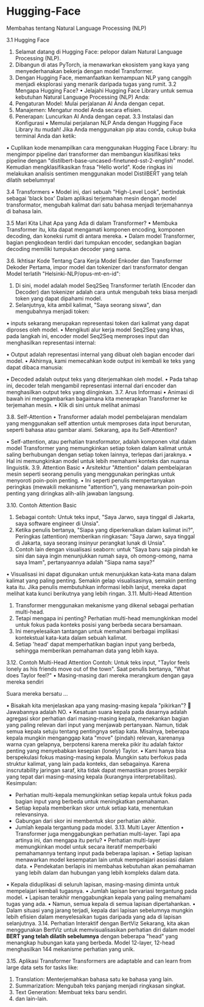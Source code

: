 # Hugging-Face
Membahas tentang Natural Language Processing (NLP)

3.1 Hugging Face
1.	Selamat datang di Hugging Face: pelopor dalam Natural Language Processing (NLP).
2.	Dibangun di atas PyTorch, ia menawarkan ekosistem yang kaya yang menyederhanakan bekerja dengan model Transformer.
3.	Dengan Hugging Face, memanfaatkan kemampuan NLP yang canggih menjadi eksplorasi yang menarik daripada tugas yang rumit.
3.2  Mengapa Hugging Face?
•	Jelajahi Hugging Face Library untuk semua kebutuhan Natural Language Processing (NLP) Anda:
1.	Pengaturan Model: Mulai perjalanan AI Anda dengan cepat.
2.	Manajemen: Mengatur model Anda secara efisien.
3.	Penerapan: Luncurkan AI Anda dengan cepat.
3.3 Instalasi dan Konfigurasi
•	Memulai perjalanan NLP Anda dengan Hugging Face Library itu mudah! Jika Anda menggunakan pip atau conda, cukup buka terminal Anda dan ketik:
 
•	Cuplikan kode menampilkan cara menggunakan Hugging Face Library:
Itu mengimpor pipeline dari transformer dan membangun klasifikasi teks pipeline dengan "distilbert-base-uncased-finetuned-sst-2-english" model. Kemudian mengklasifikasikan frasa "Hello world". Kode ringkas ini melakukan analisis sentimen menggunakan model DistilBERT yang telah dilatih sebelumnya!

3.4 Transformers
•	Model ini, dari sebuah "High-Level Look", bertindak sebagai 'black box' Dalam aplikasi terjemahan mesin dengan model transformator, mengubah kalimat dari satu bahasa menjadi terjemahannya di bahasa lain.

3.5 Mari Kita Lihat Apa yang Ada di dalam Transformer?
•	Membuka Transformer itu, kita dapat mengamati komponen encoding, komponen decoding, dan koneksi rumit di antara mereka.
•	Dalam model Transformer, bagian pengkodean terdiri dari tumpukan encoder, sedangkan bagian decoding memiliki tumpukan decoder yang sama.

3.6. Ikhtisar Kode Tentang Cara Kerja Model Enkoder dan Transformer Dekoder
Pertama, impor model dan tokenizer dari transformator dengan Model terlatih "Helsinki-NLP/opus-mt-en-id":

1.	Di sini, model adalah model Seq2Seq Transformer terlatih (Encoder dan Decoder) dan tokenizer adalah cara untuk mengubah teks biasa menjadi token yang dapat dipahami model.
2.	Selanjutnya, kita ambil kalimat, "Saya seorang siswa", dan mengubahnya menjadi token:

•	inputs sekarang merupakan representasi token dari kalimat yang dapat diproses oleh model.
•	Mengikuti alur kerja model Seq2Seq yang khas, pada langkah ini, encoder model Seq2Seq memproses input dan menghasilkan representasi internal:

•	Output adalah representasi internal yang dibuat oleh bagian encoder dari model.
•	Akhirnya, kami memecahkan kode output ini kembali ke teks yang dapat dibaca manusia:

•	Decoded adalah output teks yang diterjemahkan oleh model.
•	Pada tahap ini, decoder telah mengambil representasi internal dari encoder dan menghasilkan output teks yang diinginkan.
3.7. Arus Informasi
•	Animasi di bawah ini menggambarkan bagaimana kita menerapkan Transformer ke terjemahan mesin.
•	Klik di sini untuk melihat animasi

3.8. Self-Attention
•	Transformer adalah model pembelajaran mendalam yang menggunakan self attention untuk memproses data input berurutan, seperti bahasa atau gambar alami.
Sekarang, apa itu Self-Attention?

•	Self-attention, atau perhatian transformator, adalah komponen vital dalam model Transformer yang memungkinkan setiap token dalam kalimat untuk saling berhubungan dengan setiap token lainnya, terlepas dari jaraknya.
•	Hal ini memungkinkan model untuk lebih memahami konteks dan nuansa linguistik.
3.9. Attention Basic
•	Arsitektur "Attention" dalam pembelajaran mesin seperti seorang penulis yang menggunakan peringkas untuk menyoroti poin-poin penting.
•	Ini seperti penulis mempertanyakan peringkas (mewakili mekanisme "attention"), yang menawarkan poin-poin penting yang diringkas alih-alih jawaban langsung.

3.10. Contoh Attention Basic 
1.	Sebagai contoh: Untuk teks input, "Saya Jarwo, saya tinggal di Jakarta, saya software engineer di Unsia".
2.	Ketika penulis bertanya, "Siapa yang diperkenalkan dalam kalimat ini?", Peringkas (attention) memberikan ringkasan: "Saya Jarwo, saya tinggal di Jakarta, saya seorang insinyur perangkat lunak di Unsia".
3.	Contoh lain dengan visualisasi seaborn: untuk "Saya baru saja pindah ke sini dan saya ingin menunjukkan rumah saya, oh omong-omong, nama saya Imam", pertanyaannya adalah "Siapa nama saya?"

•	Visualisasi ini dapat digunakan untuk menunjukkan kata-kata mana dalam kalimat yang paling penting. Semakin gelap visualisasinya, semakin penting kata itu. Jika penulis membutuhkan informasi lebih lanjut, mereka dapat melihat kata kunci berikutnya yang lebih ringan.
3.11. Multi-Head Attention
1.	Transformer menggunakan mekanisme yang dikenal sebagai perhatian multi-head.
2.	Tetapi mengapa ini penting? Perhatian multi-head memungkinkan model untuk fokus pada konteks posisi yang berbeda secara bersamaan.
3.	Ini menyelesaikan tantangan untuk memahami berbagai implikasi kontekstual kata-kata dalam sebuah kalimat.
4.	Setiap 'head' dapat memperhatikan bagian input yang berbeda, sehingga memberikan pemahaman data yang lebih kaya.

3.12. Contoh Multi-Head Attention
 Contoh: Untuk teks input, "Taylor feels lonely as his friends move out of the town". Saat penulis bertanya, "What does Taylor feel?"
•	Masing-masing dari mereka merangkum dengan gaya mereka sendiri

Suara mereka bersatu ...

•	Bisakah kita menjelaskan apa yang masing-masing kepala "pikirkan"? 🤔
     Jawabannya adalah NO.
•	Kesatuan suara kepala pada dasarnya adalah agregasi skor perhatian dari masing-masing kepala, menekankan bagian yang paling relevan dari input yang menjawab pertanyaan. Namun, tidak semua kepala setuju tentang pentingnya setiap kata. Misalnya, beberapa kepala mungkin menganggap kata "move" (pindah) relevan, karenanya warna cyan gelapnya, berpotensi karena mereka pikir itu adalah faktor penting yang menyebabkan kesepian (lonely) Taylor.
•	Kami hanya bisa berspekulasi fokus masing-masing kepala. Mungkin satu berfokus pada struktur kalimat, yang lain pada konteks, dan sebagainya. Karena inscrutability jaringan saraf, kita tidak dapat memastikan proses berpikir yang tepat dari masing-masing kepala (kurangnya interpretabilitas).
Kesimpulan:
- Perhatian multi-kepala memungkinkan setiap kepala untuk fokus pada bagian input yang berbeda untuk meningkatkan pemahaman.
- Setiap kepala memberikan skor untuk setiap kata, menentukan relevansinya.
- Gabungan dari skor ini membentuk skor perhatian akhir.
- Jumlah kepala tergantung pada model.
3.13. Multi Layer Attention
•	Transformer juga menggabungkan perhatian multi-layer. Tapi apa artinya ini, dan mengapa itu perlu? 
•	Perhatian multi-layer memungkinkan model untuk secara iteratif memperbaiki pemahamannya tentang input pada beberapa lapisan. 
•	Setiap lapisan menawarkan model kesempatan lain untuk mempelajari asosiasi dalam data. 
•	Pendekatan berlapis ini membahas kebutuhan akan pemahaman yang lebih dalam dan hubungan yang lebih kompleks dalam data.

•	Kepala diduplikasi di seluruh lapisan, masing-masing diminta untuk mempelajari kembali tugasnya.
•	Jumlah lapisan bervariasi tergantung pada model.
•	Lapisan terakhir menggabungkan kepala yang paling memahami tugas yang ada.
•	Namun, semua kepala di semua lapisan dipertahankan.
•	Dalam situasi yang jarang terjadi, kepala dari lapisan sebelumnya mungkin lebih efisien dalam menyelesaikan tugas daripada yang ada di lapisan selanjutnya.
3.14. Perhatian Interaktif dengan BertViz
Sekarang, kita akan menggunakan BertViz untuk memvisualisasikan perhatian diri dalam model **BERT yang telah dilatih sebelumnya** dengan beberapa "head" yang menangkap hubungan kata yang berbeda. Model 12-layer, 12-head menghasilkan 144 mekanisme perhatian yang unik.

3.15. Aplikasi Transformer
Transformers are adaptable and can learn from large data sets for tasks like:
1.	Translation: Menterjemahkan bahasa satu ke bahasa yang lain.
2.	Summarization: Mengubah teks panjang menjadi ringkasan singkat.
3.	Text Generation: Membuat teks baru sendiri.
4.	dan lain-lain.

